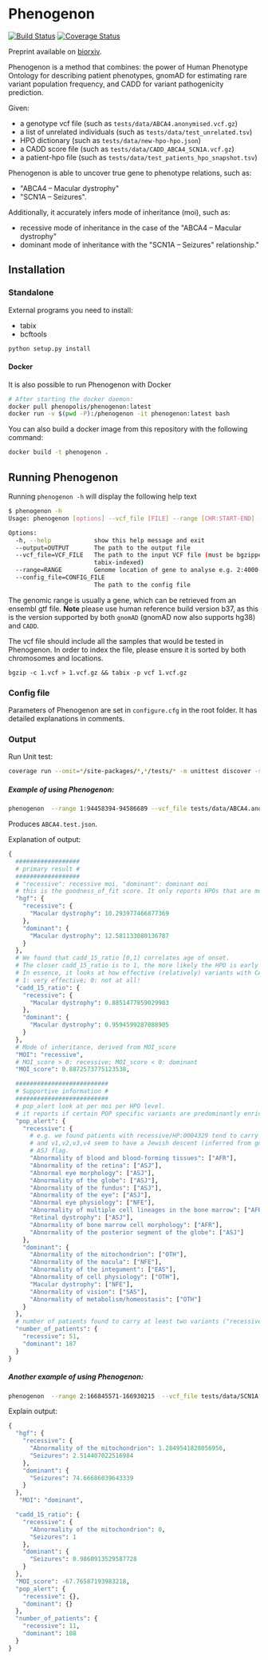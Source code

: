 # Phenogenon
[![Build Status](https://travis-ci.com/phenopolis/phenogenon.svg?branch=master)](https://travis-ci.com/phenopolis/phenogenon)
[![Coverage Status](https://coveralls.io/repos/github/phenopolis/phenogenon/badge.svg?branch=master)](https://coveralls.io/github/phenopolis/phenogenon?branch=master)

Preprint available on [biorxiv](https://www.biorxiv.org/content/early/2018/07/11/367292).

Phenogenon is a method that combines: the power of Human Phenotype Ontology for describing patient phenotypes, gnomAD for estimating rare variant population frequency, and CADD for variant pathogenicity prediction.

Given:
* a genotype vcf file (such as `tests/data/ABCA4.anonymised.vcf.gz`)
* a list of unrelated individuals (such as `tests/data/test_unrelated.tsv`)
* HPO dictionary (such as `tests/data/new-hpo-hpo.json`)
* a CADD score file (such as `tests/data/CADD_ABCA4_SCN1A.vcf.gz`)
* a patient-hpo file (such as `tests/data/test_patients_hpo_snapshot.tsv`)

Phenogenon is able to uncover true gene to phenotype relations, such as:
* "ABCA4 – Macular dystrophy"
* "SCN1A – Seizures".

Additionally, it accurately infers mode of inheritance (moi), such as:
* recessive mode of inheritance in the case of the "ABCA4 – Macular dystrophy"
* dominant mode of inheritance with the "SCN1A – Seizures" relationship."




## Installation


### Standalone
External programs you need to install:
* tabix
* bcftools

```bash
python setup.py install
```

#### Docker

It is also possible to run Phenogenon with Docker

```bash
# After starting the docker daemon:
docker pull phenopolis/phenogenon:latest
docker run -v $(pwd -P):/phenogenon -it phenogenon:latest bash
```

You can also build a docker image from this repository with the following command:

```bash
docker build -t phenogenon .
```

## Running Phenogenon

Running `phenogenon -h` will display the following help text

```bash
$ phenogenon -h
Usage: phenogenon [options] --vcf_file [FILE] --range [CHR:START-END] --output [FILE]

Options:
  -h, --help            show this help message and exit
  --output=OUTPUT       The path to the output file
  --vcf_file=VCF_FILE   The path to the input VCF file (must be bgzipped and
                        tabix-indexed)
  --range=RANGE         Genome location of gene to analyse e.g. 2:4000-6000
  --config_file=CONFIG_FILE
                        The path to the config file
```

The genomic range is usually a gene, which can be retrieved from an ensembl gtf file.
**Note** please use human reference build version b37, as this is the version supported by both `gnomAD` (gnomAD now also supports hg38) and `CADD`.

The vcf file should include all the samples that would be tested in Phenogenon. In order to index the file, please ensure it is sorted by both chromosomes and locations.
```
bgzip -c 1.vcf > 1.vcf.gz && tabix -p vcf 1.vcf.gz
```

### Config file
Parameters of Phenogenon are set in `configure.cfg` in the root folder.
It has detailed explanations in comments.

### Output
Run Unit test:
```bash
coverage run --omit=*/site-packages/*,*/tests/* -m unittest discover -s tests
```

##### Example of using Phenogenon:
```bash
phenogenon  --range 1:94458394-94586689 --vcf_file tests/data/ABCA4.anonymised.vcf.gz --output ABCA4.test.json
```
Produces `ABCA4.test.json`.

Explanation of output:
```python
{
  ##################
  # primary result #
  ##################
  # "recessive": recessive moi, "dominant": dominant moi
  # this is the goodness_of_fit score. It only reports HPOs that are most relevant.
  "hgf": {
    "recessive": {
      "Macular dystrophy": 10.293977466877369
    },
    "dominant": {
      "Macular dystrophy": 12.581133080136787
    }
  },
  # We found that cadd_15_ratio [0,1] correlates age of onset.
  # The closer cadd_15_ratio is to 1, the more likely the HPO is early onset.
  # In essence, it looks at how effective (relatively) variants with CADD phred score >=15 contribute to hgf
  # 1: very effective; 0: not at all!
  "cadd_15_ratio": {
    "recessive": {
      "Macular dystrophy": 0.8851477859029983
    },
    "dominant": {
      "Macular dystrophy": 0.9594599287088905
    }
  },
  # Mode of inheritance, derived from MOI_score
  "MOI": "recessive",
  # MOI_score > 0: recessive; MOI_score < 0: dominant
  "MOI_score": 0.8872573775123538,

  ##########################
  # Supportive information #
  ##########################
  # pop_alert look at per moi per HPO level.
  # it reports if certain POP specific variants are predominantly enriched in a group with moi/HPO
  "pop_alert": {
    "recessive": {
      # e.g. we found patients with recessive/HP:0004329 tend to carry variants v1,v2,v3,v4
      # and v1,v2,v3,v4 seem to have a Jewish descent (inferred from gnomad), it then raises a 
      # ASJ flag.
      "Abnormality of blood and blood-forming tissues": ["AFR"], 
      "Abnormality of the retina": ["ASJ"],
      "Abnormal eye morphology": ["ASJ"], 
      "Abnormality of the globe": ["ASJ"], 
      "Abnormality of the fundus": ["ASJ"], 
      "Abnormality of the eye": ["ASJ"], 
      "Abnormal eye physiology": ["NFE"], 
      "Abnormality of multiple cell lineages in the bone marrow": ["AFR"], 
      "Retinal dystrophy": ["ASJ"], 
      "Abnormality of bone marrow cell morphology": ["AFR"], 
      "Abnormality of the posterior segment of the globe": ["ASJ"]
    }, 
    "dominant": {
      "Abnormality of the mitochondrion": ["OTH"], 
      "Abnormality of the macula": ["NFE"], 
      "Abnormality of the integument": ["EAS"], 
      "Abnormality of cell physiology": ["OTH"], 
      "Macular dystrophy": ["NFE"], 
      "Abnormality of vision": ["SAS"], 
      "Abnormality of metabolism/homeostasis": ["OTH"]
    }
  },
  # number of patients found to carry at least two variants ("recessive") and at least one variant ("dominant")
  "number_of_patients": {
    "recessive": 51,
    "dominant": 187
  }
}
```

##### Another example of using Phenogenon:
```bash
phenogenon  --range 2:166845571-166930215  --vcf_file tests/data/SCN1A.anonymised.vcf.gz --output SCN1A.test.json
```
Explain output:
```python
{
  "hgf": {
    "recessive": {
      "Abnormality of the mitochondrion": 1.2849541828056956,
      "Seizures": 2.514407022516984
    },
    "dominant": {
      "Seizures": 74.66686039643339
    }
  },
   "MOI": "dominant",

  "cadd_15_ratio": {
    "recessive": {
      "Abnormality of the mitochondrion": 0,
      "Seizures": 1
    },
    "dominant": {
      "Seizures": 0.9860913529587728
    }
  },
  "MOI_score": -67.76587193983218,
  "pop_alert": {
    "recessive": {},
    "dominant": {}
  },
  "number_of_patients": {
    "recessive": 11,
    "dominant": 108
  }
}
```
